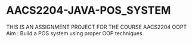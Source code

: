 # AACS2204-JAVA-POS_SYSTEM

THIS IS AN ASSIGNMENT PROJECT FOR THE COURSE AACS2204 OOPT
Aim : Build a POS system using proper OOP techniques.

